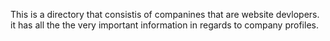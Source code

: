 This is a directory that consistis of companines that are website devlopers. it has all the the very important information in regards to company profiles.
